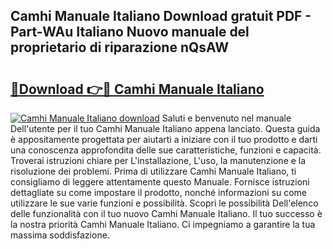 ## Camhi Manuale Italiano Download gratuit PDF - Part-WAu Italiano Nuovo manuale del proprietario di riparazione nQsAW

# <h2><a href="http://dfafe5.blite.top/?on=Camhi+Manuale+Italiano">🔗Download 👉🔴 Camhi Manuale Italiano</a></h2>

[![Camhi Manuale Italiano download](https://i.imgur.com/lujVjoI.png)](http://dfafe5.blite.top/?on=Camhi+Manuale+Italiano)
Saluti e benvenuto nel manuale Dell'utente per il tuo Camhi Manuale Italiano appena lanciato. Questa guida è appositamente progettata per aiutarti a iniziare con il tuo prodotto e darti una conoscenza approfondita delle sue caratteristiche, funzioni e capacità. Troverai istruzioni chiare per L'installazione, L'uso, la manutenzione e la risoluzione dei problemi. Prima di utilizzare Camhi Manuale Italiano, ti consigliamo di leggere attentamente questo Manuale. Fornisce istruzioni dettagliate su come impostare il prodotto, nonché informazioni su come utilizzare le sue varie funzioni e possibilità. Scopri le possibilità Dell'elenco delle funzionalità con il tuo nuovo Camhi Manuale Italiano. Il tuo successo è la nostra priorità Camhi Manuale Italiano. Ci impegniamo a garantire la tua massima soddisfazione.
